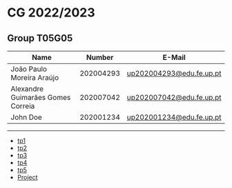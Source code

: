 # CG 2022/2023

## Group T05G05
| Name             | Number    | E-Mail             |
| ---------------- | --------- | ------------------ |
| João Paulo Moreira Araújo         | 202004293 | up202004293@edu.fe.up.pt                |
| Alexandre Guimarães Gomes Correia          | 202007042 | up202007042@edu.fe.up.pt                |
| John Doe         | 202001234 | up202001234@edu.fe.up.pt                |

----

  - [tp1](tp1/README.md)
  - [tp2](tp2/README.md)
  - [tp3](tp3/README.md)
  - [tp4](tp4/README.md)
  - [tp5](tp5/README.md)
  - [Project](proj/README.md)
